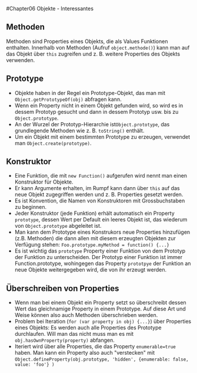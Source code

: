 #Chapter06 Objekte - Interessantes

## Methoden

Methoden sind Properties eines Objekts, die als Values Funktionen enthalten.
Innerhalb von Methoden (Aufruf `object.methode()`) kann man auf das Objekt über
`this` zugreifen und z. B. weitere Properties des Objekts verwenden.

## Prototype

* Objekte haben in der Regel ein Prototype-Objekt, das man mit `Object.getPrototypeOf(obj)` abfragen kann.
* Wenn ein Property nicht in einem Objekt gefunden wird, so wird es in dessem Prototyp gesucht
und dann in dessem Prototyp usw. bis zu `Object.prototype`.  
* An der Wurzel der Prototyp-Hierarchie ist`Object.prototype`, das grundlegende
  Methoden wie z. B. `toString()` enthält.
* Um ein Objekt mit einem bestimmten Prototype zu erzeugen, verwendet man
  `Object.create(prototype)`.

## Konstruktor

* Eine Funktion, die mit `new Function()` aufgerufen wird nennt man einen Konstruktor
für Objekte.  
* Er kann Argumente erhalten, im  Rumpf kann dann über `this` auf das
neue Objekt zugegriffen werden und z. B. Properties gesetzt werden.  
* Es ist Konvention, die Namen von Konstruktoren mit Grossbuchstaben zu beginnen.  
* Jeder Konstruktor (jede Funktion) erhält automatisch ein Property `prototype`, dessen
 Wert per Default ein leeres Objekt ist, das wiederum von `Object.prototype`
 abgeleitet ist.
* Man kann dem Prototype eines Konstrukors neue Properties hinzufügen (z.B. Methoden)
 die dann allen mit diesem erzeugten Objekten zur Verfügung stehen:
 `Foo.prototype.myMethod = function() {...}`
* Es ist wichtig das `prototype` Property einer Funktion von dem Prototyp der Funktion
  zu unterscheiden.  Der Prototyp einer Funktion ist immer Function.prototype,
  wohingegen das Property `prototpye` der Funktion an neue Objekte weitergegeben
  wird, die von ihr erzeugt werden.

## Überschreiben von Properties

* Wenn man bei einem Objekt ein Property setzt so überschreibt dessen Wert das gleichnamige
Property in einem Prototype.  Auf diese Art und Weise können also auch Methoden
überschrieben werden.  
* Problem bei Iteration (`for (var property in obj) {...}`) über Properties eines Objekts:
  Es werden auch alle Properties des Prototype durchlaufen. Will man das nicht
   muss man es mit `obj.hasOwnProperty(property)` abfangen.
* Iteriert wird über alle Properties, die das Property `enumerable=true` haben.
 Man kann ein Property also auch "verstecken" mit
 `Object.defineProperty(obj.prototype, 'hidden', {enumerable: false, value: 'foo'} )`
